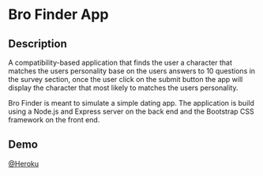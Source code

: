 # Bro Finder App

## Description
A compatibility-based application that finds the user a character that matches the users personality base on the users answers to 10 questions in the survey section, once the user click on the submit button the app will display the character that most likely to matches the users personality.

Bro Finder is meant to simulate a simple dating app. The application is build using a Node.js and Express server on the back end and the Bootstrap CSS framework on the front end.


## Demo
[@Heroku](https://thawing-bayou-38205.herokuapp.com/)
